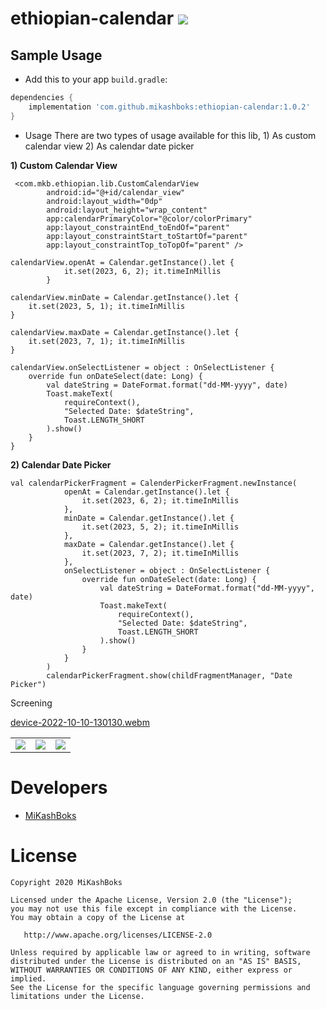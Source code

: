 # ethiopian-calendar [![](https://jitpack.io/v/mikashboks/ethiopian-calendar.svg)](https://jitpack.io/#mikashboks/ethiopian-calendar)


Sample Usage
-----

-  Add this to your app `build.gradle`:

```gradle
dependencies {
    implementation 'com.github.mikashboks:ethiopian-calendar:1.0.2'
}
```

-  Usage
There are two types of usage available for this lib, 1) As custom calendar view 2) As calendar date picker


**1) Custom Calendar View**

```
 <com.mkb.ethiopian.lib.CustomCalendarView
        android:id="@+id/calendar_view"
        android:layout_width="0dp"
        android:layout_height="wrap_content"
        app:calendarPrimaryColor="@color/colorPrimary"
        app:layout_constraintEnd_toEndOf="parent"
        app:layout_constraintStart_toStartOf="parent"
        app:layout_constraintTop_toTopOf="parent" />

```


```
calendarView.openAt = Calendar.getInstance().let {
            it.set(2023, 6, 2); it.timeInMillis
        }

calendarView.minDate = Calendar.getInstance().let {
    it.set(2023, 5, 1); it.timeInMillis
}

calendarView.maxDate = Calendar.getInstance().let {
    it.set(2023, 7, 1); it.timeInMillis
}

calendarView.onSelectListener = object : OnSelectListener {
    override fun onDateSelect(date: Long) {
        val dateString = DateFormat.format("dd-MM-yyyy", date)
        Toast.makeText(
            requireContext(),
            "Selected Date: $dateString",
            Toast.LENGTH_SHORT
        ).show()
    }
}
```


**2) Calendar Date Picker**

```
val calendarPickerFragment = CalenderPickerFragment.newInstance(
            openAt = Calendar.getInstance().let {
                it.set(2023, 6, 2); it.timeInMillis
            },
            minDate = Calendar.getInstance().let {
                it.set(2023, 5, 2); it.timeInMillis
            },
            maxDate = Calendar.getInstance().let {
                it.set(2023, 7, 2); it.timeInMillis
            },
            onSelectListener = object : OnSelectListener {
                override fun onDateSelect(date: Long) {
                    val dateString = DateFormat.format("dd-MM-yyyy", date)
                    Toast.makeText(
                        requireContext(),
                        "Selected Date: $dateString",
                        Toast.LENGTH_SHORT
                    ).show()
                }
            }
        )
        calendarPickerFragment.show(childFragmentManager, "Date Picker")
```

Screening

[device-2022-10-10-130130.webm](https://user-images.githubusercontent.com/1019268/194820601-ce7179ce-73ca-4fde-84eb-e74d249b64a5.webm)
<table>
<td><img src='https://user-images.githubusercontent.com/1019268/194820701-01c8c021-3077-4998-948a-eebd6fbe8ddb.png' /></td>
<td><img src='https://user-images.githubusercontent.com/1019268/194820750-1d48873e-a548-49b5-a67b-03012389d43d.png' /></td>
<td><img src='https://user-images.githubusercontent.com/1019268/194820791-44451afd-fc2a-46fc-95c8-3b71aa612e5a.png' /></td>
</table>







# Developers

* [MiKashBoks](https://github.com/mikashboks)

# License

```
Copyright 2020 MiKashBoks

Licensed under the Apache License, Version 2.0 (the "License");
you may not use this file except in compliance with the License.
You may obtain a copy of the License at

   http://www.apache.org/licenses/LICENSE-2.0

Unless required by applicable law or agreed to in writing, software
distributed under the License is distributed on an "AS IS" BASIS,
WITHOUT WARRANTIES OR CONDITIONS OF ANY KIND, either express or implied.
See the License for the specific language governing permissions and
limitations under the License.

```

